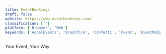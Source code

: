 ```yaml
---
title: EventBookings
draft: false 
website: https://www.eventbookings.com/
classification: ['']
platform: ['Browser', 'Web']
keywords: ['AccelEvents', 'Brushfire', 'Confetti', 'Cvent', 'EventMobi', 'Eventbrite', 'Eventzilla', 'Formstack', 'Picatic', 'ThunderTix', 'Ticket Tailor', 'TicketPeak', 'TicketSource', 'Ticketbud', 'TicketingHub', 'Tix', 'Universe', 'VolunteerLocal', 'Weemss', 'Zoho Backstage', 'accesso ShoWare', 'allcal']
---
```

Your Event, Your Way